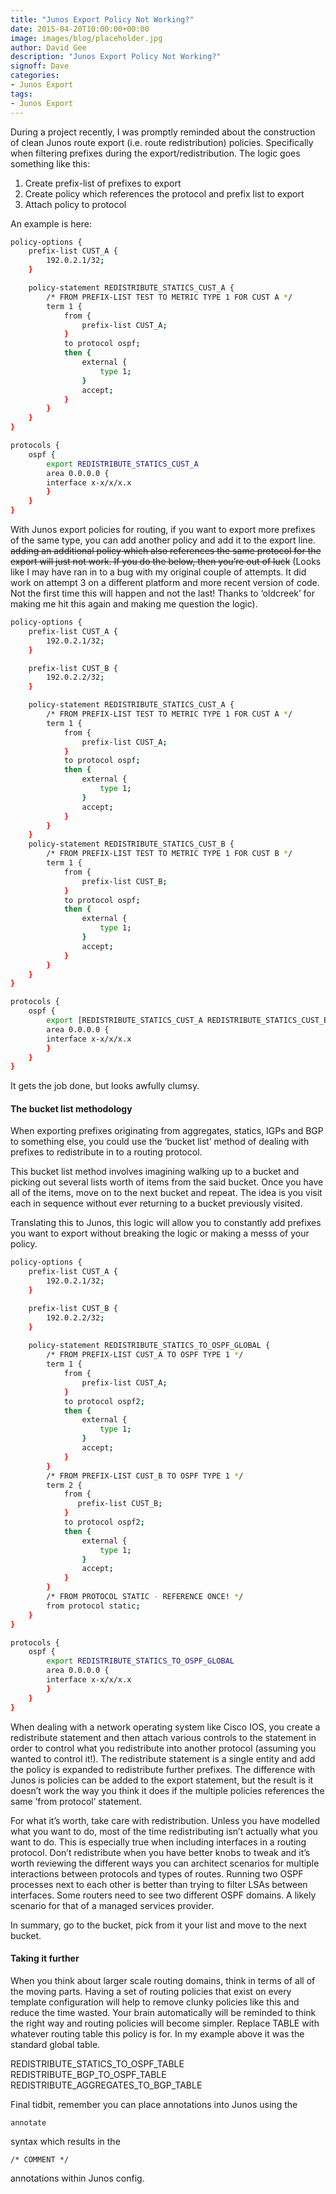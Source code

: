 ```yaml
---
title: "Junos Export Policy Not Working?"
date: 2015-04-20T10:00:00+00:00
image: images/blog/placeholder.jpg
author: David Gee
description: "Junos Export Policy Not Working?"
signoff: Dave
categories:
- Junos Export
tags:
- Junos Export
---
```


During a project recently, I was promptly reminded about the construction of clean Junos route export (i.e. route redistribution) policies. Specifically when filtering prefixes during the export/redistribution. The logic goes something like this:

1. Create prefix-list of prefixes to export
2. Create policy which references the protocol and prefix list to export
3. Attach policy to protocol

An example is here:

```bash
policy-options {
    prefix-list CUST_A {
        192.0.2.1/32;
    }

	policy-statement REDISTRIBUTE_STATICS_CUST_A {
    	/* FROM PREFIX-LIST TEST TO METRIC TYPE 1 FOR CUST A */
    	term 1 {
        	from {
            	prefix-list CUST_A;
        	}
        	to protocol ospf;
        	then {
            	external {
                	type 1;
            	}
            	accept;
        	}
    	}
	}
}

protocols {
	ospf {
		export REDISTRIBUTE_STATICS_CUST_A
		area 0.0.0.0 {
		interface x-x/x/x.x
		}
	}
}
```

With Junos export policies for routing, if you want to export more prefixes of the same type, you can add another policy and add it to the export line. ~~adding an additional policy which also references the same protocol for the export will just not work. If you do the below, then you’re out of luck~~ (Looks like I may have ran in to a bug with my original couple of attempts. It did work on attempt 3 on a different platform and more recent version of code. Not the first time this will happen and not the last! Thanks to ‘oldcreek’ for making me hit this again and making me question the logic).

```bash
policy-options {
    prefix-list CUST_A {
        192.0.2.1/32;
    }

    prefix-list CUST_B {
        192.0.2.2/32;
    }

	policy-statement REDISTRIBUTE_STATICS_CUST_A {
    	/* FROM PREFIX-LIST TEST TO METRIC TYPE 1 FOR CUST A */
    	term 1 {
        	from {
            	prefix-list CUST_A;
        	}
        	to protocol ospf;
        	then {
            	external {
                	type 1;
            	}
            	accept;
        	}
    	}
	}
	policy-statement REDISTRIBUTE_STATICS_CUST_B {
    	/* FROM PREFIX-LIST TEST TO METRIC TYPE 1 FOR CUST B */
    	term 1 {
        	from {
            	prefix-list CUST_B;
        	}
        	to protocol ospf;
        	then {
            	external {
                	type 1;
            	}
            	accept;
        	}
    	}
	}
}

protocols {
	ospf {
		export [REDISTRIBUTE_STATICS_CUST_A REDISTRIBUTE_STATICS_CUST_B]
		area 0.0.0.0 {
		interface x-x/x/x.x
		}
	}
}
```

It gets the job done, but looks awfully clumsy.

#### The bucket list methodology

When exporting prefixes originating from aggregates, statics, IGPs and BGP to something else, you could use the ‘bucket list’ method of dealing with prefixes to redistribute in to a routing protocol.

This bucket list method involves imagining walking up to a bucket and picking out several lists worth of items from the said bucket. Once you have all of the items, move on to the next bucket and repeat. The idea is you visit each in sequence without ever returning to a bucket previously visited.

Translating this to Junos, this logic will allow you to constantly add prefixes you want to export without breaking the logic or making a messs of your policy.

```bash
policy-options {
    prefix-list CUST_A {
        192.0.2.1/32;
    }

    prefix-list CUST_B {
        192.0.2.2/32;
    }
	
	policy-statement REDISTRIBUTE_STATICS_TO_OSPF_GLOBAL {
    	/* FROM PREFIX-LIST CUST_A TO OSPF TYPE 1 */
    	term 1 {
    	    from {
    	        prefix-list CUST_A;
    	    }
    	    to protocol ospf2;
    	    then {
    	        external {
    	            type 1;
    	        }
    	        accept;
    	    }
    	}
    	/* FROM PREFIX-LIST CUST_B TO OSPF TYPE 1 */
    	term 2 {
    	    from {
     	       prefix-list CUST_B;
    	    }
    	    to protocol ospf2;
    	    then {
    	        external {
    	            type 1;
    	        }
    	        accept;
    	    }
    	}
    	/* FROM PROTOCOL STATIC - REFERENCE ONCE! */
    	from protocol static;
	}
}

protocols {
	ospf {
		export REDISTRIBUTE_STATICS_TO_OSPF_GLOBAL
		area 0.0.0.0 {
		interface x-x/x/x.x
		}
	}
}
```

When dealing with a network operating system like Cisco IOS, you create a redistribute statement and then attach various controls to the statement in order to control what you redistribute into another protocol (assuming you wanted to control it!). The redistribute statement is a single entity and add the policy is expanded to redistribute further prefixes. The difference with Junos is policies can be added to the export statement, but the result is it doesn’t work the way you think it does if the multiple policies references the same ‘from protocol’ statement.

For what it’s worth, take care with redistribution. Unless you have modelled what you want to do, most of the time redistributing isn’t actually what you want to do. This is especially true when including interfaces in a routing protocol. Don’t redistribute when you have better knobs to tweak and it’s worth reviewing the different ways you can architect scenarios for multiple interactions between protocols and types of routes. Running two OSPF processes next to each other is better than trying to filter LSAs between interfaces. Some routers need to see two different OSPF domains. A likely scenario for that of a managed services provider.

In summary, go to the bucket, pick from it your list and move to the next bucket.

#### Taking it further

When you think about larger scale routing domains, think in terms of all of the moving parts. Having a set of routing policies that exist on every template configuration will help to remove clunky policies like this and reduce the time wasted. Your brain automatically will be reminded to think the right way and routing policies will become simpler. Replace TABLE with whatever routing table this policy is for. In my example above it was the standard global table.

REDISTRIBUTE_STATICS_TO_OSPF_TABLE
REDISTRIBUTE_BGP_TO_OSPF_TABLE
REDISTRIBUTE_AGGREGATES_TO_BGP_TABLE

Final tidbit, remember you can place annotations into Junos using the

`annotate`

syntax which results in the

`/* COMMENT */`

annotations within Junos config.
